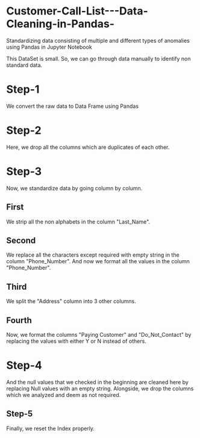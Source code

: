 # Customer-Call-List---Data-Cleaning-in-Pandas-
Standardizing data consisting of multiple and different types of anomalies using Pandas in Jupyter Notebook 

This DataSet is small. So, we can go through data manually to identify non standard data.
# Step-1 
We convert the raw data to Data Frame using Pandas 
# Step-2
Here, we drop all the columns which are duplicates of each other.
# Step-3
Now, we standardize data by going column by column.
## First ## 
We strip all the non alphabets in the column "Last_Name".
## Second ##
We replace all the characters except required with empty string in the column "Phone_Number".
And now we format all the values in the column "Phone_Number".
## Third ##
We split the "Address" column into 3 other columns.
## Fourth ##
Now, we format the columns "Paying Customer" and "Do_Not_Contact" by replacing the values with either Y or N instead of others.
# Step-4
And the null values that we checked in the beginning are cleaned here by replacing Null values with an empty string.
Alongside, we drop the columns which we analyzed and deem as not required.
## Step-5
Finally, we reset the Index properly.


